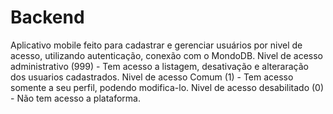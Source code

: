 # Backend
Aplicativo mobile feito para cadastrar e gerenciar usuários por nivel de acesso, utilizando autenticação, conexão com o MondoDB. Nivel de acesso administrativo (999) - Tem acesso a listagem, desativação e alteraração dos usuarios cadastrados. Nivel de acesso Comum (1) - Tem acesso somente a seu perfil, podendo modifica-lo. Nivel de acesso desabilitado (0) - Não tem acesso a plataforma.